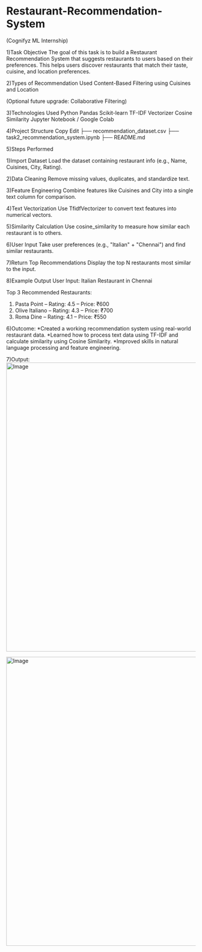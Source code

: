 # Restaurant-Recommendation-System
 (Cognifyz ML Internship)
 
1)Task Objective
The goal of this task is to build a Restaurant Recommendation System that suggests restaurants to users based on their preferences. This helps users discover restaurants that match their taste, cuisine, and location preferences.

2)Types of Recommendation Used
Content-Based Filtering using Cuisines and Location

(Optional future upgrade: Collaborative Filtering)

3)Technologies Used
Python
Pandas
Scikit-learn
TF-IDF Vectorizer
Cosine Similarity
Jupyter Notebook / Google Colab

4)Project Structure
Copy
Edit
├── recommendation_dataset.csv
├── task2_recommendation_system.ipynb
├── README.md

5)Steps Performed

1)Import Dataset
Load the dataset containing restaurant info (e.g., Name, Cuisines, City, Rating).

2)Data Cleaning
Remove missing values, duplicates, and standardize text.

3)Feature Engineering
Combine features like Cuisines and City into a single text column for comparison.

4)Text Vectorization
Use TfidfVectorizer to convert text features into numerical vectors.

5)Similarity Calculation
Use cosine_similarity to measure how similar each restaurant is to others.

6)User Input
Take user preferences (e.g., "Italian" + "Chennai") and find similar restaurants.

7)Return Top Recommendations
Display the top N restaurants most similar to the input.

8)Example Output
User Input: Italian Restaurant in Chennai

Top 3 Recommended Restaurants:
1. Pasta Point – Rating: 4.5 – Price: ₹600
2. Olive Italiano – Rating: 4.3 – Price: ₹700
3. Roma Dine – Rating: 4.1 – Price: ₹550
   
6)Outcome:
*Created a working recommendation system using real-world restaurant data.
*Learned how to process text data using TF-IDF and calculate similarity using Cosine Similarity.
*Improved skills in natural language processing and feature engineering.

7)Output:
<img width="1360" height="768" alt="Image" src="https://github.com/user-attachments/assets/bd64f0ac-b511-44e7-9c2e-2c934e3750fb" />

<img width="1360" height="768" alt="Image" src="https://github.com/user-attachments/assets/e828b391-59e7-4d68-bae6-ae5b5ddf2201" />

